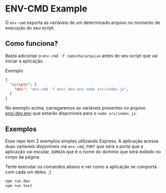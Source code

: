 # ENV-CMD Example

O `env-cmd` exporta as variáveis de um determinado arquivo no momento de execução do seu script.

## Como funciona?

Basta adicionar o `env-cmd -f caminho/arquivo` antes do seu script que vai iniciar a aplicação.

Exemplo
```json
{
  "scripts": {
    "dev": "env-cmd -f env/.dev.env node src/index.js",
  }
}
```

No exemplo acima, carregaremos as variáveis presentes no arquivo [env/.dev.env](./env/.dev.env) que estarão disponíveis para o `node src/index.js`.

## Exemplos
Esse repo tem 2 exemplos simples utilizando Express. A aplicação acessa duas varíaveis disponíveis via `env-cmd`, `PORT` que será a porta que a aplicação vai escutar, `DOMAIN` que é o nome do domínio que será exibido no corpo da página.

Tente executar os comandos abaixo e ver como a aplicação se comporta com cada um deles. ;)

```sh
npm run dev
npm run test
```
